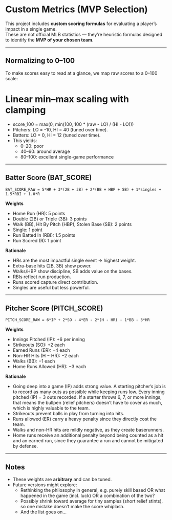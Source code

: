 # Custom Metrics (MVP Selection)

This project includes **custom scoring formulas** for evaluating a player’s impact in a single game.  
These are not official MLB statistics — they’re heuristic formulas designed to identify the **MVP of your chosen team**.

---

## Normalizing to 0–100

To make scores easy to read at a glance, we map raw scores to a 0–100 scale:

# Linear min–max scaling with clamping

- score_100 = max(0, min(100, 100 \* (raw - LO) / (HI - LO)))
- Pitchers: LO = -10, HI = 40 (tuned over time).
- Batters: LO = 0, HI = 12 (tuned over time).
- This yields:
  - 0–20: poor
  - 40–60: around average
  - 80–100: excellent single-game performance

---

## Batter Score (BAT_SCORE)

```
BAT_SCORE_RAW = 5*HR + 3*(2B + 3B) + 2*(BB + HBP + SB) + 1*singles + 1.5*RBI + 1.0*R
```

**Weights**

- Home Run (HR): 5 points
- Double (2B) or Triple (3B): 3 points
- Walk (BB), Hit By Pitch (HBP), Stolen Base (SB): 2 points
- Single: 1 point
- Run Batted In (RBI): 1.5 points
- Run Scored (R): 1 point

**Rationale**

- HRs are the most impactful single event → highest weight.
- Extra-base hits (2B, 3B) show power.
- Walks/HBP show discipline, SB adds value on the bases.
- RBIs reflect run production.
- Runs scored capture direct contribution.
- Singles are useful but less powerful.

---

## Pitcher Score (PITCH_SCORE)

```
PITCH_SCORE_RAW = 6*IP + 2*SO - 4*ER - 2*(H - HR) - 1*BB - 3*HR
```

**Weights**

- Innings Pitched (IP): +6 per inning
- Strikeouts (SO): +2 each
- Earned Runs (ER): −4 each
- Non-HR Hits (H − HR): −2 each
- Walks (BB): −1 each
- Home Runs Allowed (HR): −3 each

**Rationale**

- Going deep into a game (IP) adds strong value. A starting pitcher’s job is to record as many outs as possible while keeping runs low. Every inning pitched (IP) = 3 outs recorded. If a starter throws 6, 7, or more innings, that means the bullpen (relief pitchers) doesn’t have to cover as much, which is highly valuable to the team.
- Strikeouts prevent balls in play from turning into hits.
- Runs allowed (ER) carry a heavy penalty since they directly cost the team.
- Walks and non-HR hits are mildly negative, as they create baserunners.
- Home runs receive an additional penalty beyond being counted as a hit and an earned run, since they guarantee a run and cannot be mitigated by defense.

---

## Notes

- These weights are **arbitrary** and can be tuned.
- Future versions might explore:
  - Rethinking the philosophy in general, e.g. purely skill based OR what happened in the game (incl. luck) OR a combination of the two?
  - Possibly shrink toward average for tiny samples (short relief stints), so one mistake doesn’t make the score whiplash.
  - And the list goes on...
